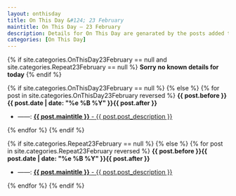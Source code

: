 ```yaml
---
layout: onthisday
title: On This Day &#124; 23 February
maintitle: On This Day — 23 February
description: Details for On This Day are genarated by the posts added to the website so the content is subject to changes/updates over time.
categories: [On This Day]
---
```


{% if site.categories.OnThisDay23February == null and site.categories.Repeat23February == null %}
<strong>Sorry no known details for today</strong>
{% endif %}

{% if site.categories.OnThisDay23February == null %}
{% else %}
{% for post in site.categories.OnThisDay23February reversed %}
<strong>{{ post.before }}{{ post.date | date: "%e %B %Y" }}{{ post.after }}</strong>
<ul>
<li> ——: <a href="{{ post.url }}"><strong>{{ post.maintitle }}</strong> - {{ post.post_description }}</a></li>
</ul>
{% endfor %}
{% endif %}

{% if site.categories.Repeat23February == null %}
{% else %}
{% for post in site.categories.Repeat23February reversed %}
<strong>{{ post.before }}{{ post.date | date: "%e %B %Y" }}{{ post.after }}</strong>
<ul>
<li> ——: <a href="{{ post.url }}"><strong>{{ post.maintitle }}</strong> - {{ post.post_description }}</a></li>
</ul>
{% endfor %}
{% endif %}
